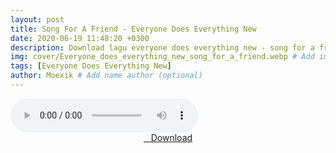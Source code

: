 ```yaml
---
layout: post
title: Song For A Friend - Everyone Does Everything New
date: 2020-06-19 11:48:20 +0300
description: Download lagu everyone does everything new - song for a friend.mp3 # Add post description (optional)
img: cover/Everyone_does_everything_new_song_for_a_friend.webp # Add image post (optional)
tags: [Everyone Does Everything New]
author: Moexik # Add name author (optional)
---
```


<audio class='js-player' style="--plyr-color-main: #212121;" controls>
<source src="https://drive.google.com/uc?authuser=0&id=1500VG6sOI8mzR_kL6ugCTYLhP07x-8BG&export=download" type="audio/mp3">
</audio><br />

<center>
<a href="/dl/songforafriend-everyonedoeseverythingnew/" ><i class="fa fa-caret-down" aria-hidden="true"></i>&nbsp; &nbsp;Download</a>
</center><br />
